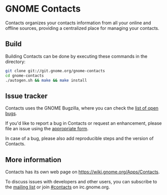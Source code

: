 # GNOME Contacts
Contacts organizes your contacts information from all your online and offline
sources, providing a centralized place for managing your contacts.

## Build
Building Contacts can be done by executing these commands in the directory:
```sh
git clone git://git.gnome.org/gnome-contacts
cd gnome-contacts
./autogen.sh && make && make install
```

## Issue tracker
Contacts uses the GNOME Bugzilla, where you can check the
[list of open bugs](https://bugzilla.gnome.org/browse.cgi?product=gnome-contacts).

If you'd like to report a bug in Contacts or request an enhancement, please file
an issue using the
[appropriate form](https://bugzilla.gnome.org/enter_bug.cgi?product=gnome-contacts).

In case of a bug, please also add reproducible steps and the version of Contacts.

## More information
Contacts has its own web page on https://wiki.gnome.org/Apps/Contacts.

To discuss issues with developers and other users, you can subscribe to the
[mailing list](https://mail.gnome.org/mailman/listinfo/gnome-contacts-list)
or join [#contacts](irc://irc.gnome.org/contacts) on irc.gnome.org.
